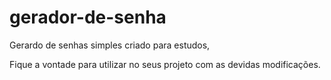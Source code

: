 # gerador-de-senha
Gerardo de senhas simples criado para estudos,

Fique a vontade para utilizar no seus projeto com as devidas modificações.
